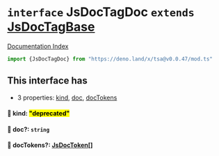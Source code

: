 # `interface` JsDocTagDoc `extends` [JsDocTagBase](../interface.JsDocTagBase/README.md)

[Documentation Index](../README.md)

```ts
import {JsDocTagDoc} from "https://deno.land/x/tsa@v0.0.47/mod.ts"
```

## This interface has

- 3 properties:
[kind](#-kind-deprecated),
[doc](#-doc-string),
[docTokens](#-doctokens-jsdoctoken)


#### 📄 kind: <mark>"deprecated"</mark>



#### 📄 doc?: `string`



#### 📄 docTokens?: [JsDocToken](../interface.JsDocToken/README.md)\[]



